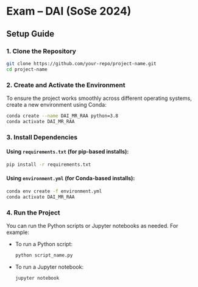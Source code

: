 # Exam – DAI (SoSe 2024)
 
## Setup Guide

### 1. Clone the Repository

```bash
git clone https://github.com/your-repo/project-name.git
cd project-name
```

### 2. Create and Activate the Environment

To ensure the project works smoothly across different operating systems, create a new environment using Conda:

```bash
conda create --name DAI_MR_RAA python=3.8
conda activate DAI_MR_RAA
```

### 3. Install Dependencies

#### Using `requirements.txt` (for pip-based installs):

```bash
pip install -r requirements.txt
```

#### Using `environment.yml` (for Conda-based installs):

```bash
conda env create -f environment.yml
conda activate DAI_MR_RAA
```

### 4. Run the Project

You can run the Python scripts or Jupyter notebooks as needed. For example:

- To run a Python script:

    ```bash
    python script_name.py
    ```

- To run a Jupyter notebook:

    ```bash
    jupyter notebook
    ```
